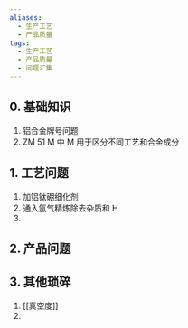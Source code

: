 ```yaml
---
aliases:
  - 生产工艺
  - 产品质量
tags:
  - 生产工艺
  - 产品质量
  - 问题汇集
---
```

## 0. 基础知识 
1. 铝合金牌号问题 
2. ZM 51 M 中 M 用于区分不同工艺和合金成分
## 1. 工艺问题 
1. 加铝钛硼细化剂
2. 通入氩气精炼除去杂质和 H
3. 

## 2. 产品问题 


## 3. 其他琐碎 
1. [[真空度]]
2. 

